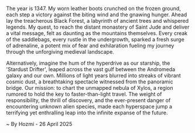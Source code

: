 
The year is 1347.  My worn leather boots crunched on the frozen ground, each step a victory against the biting wind and the gnawing hunger.  Ahead lay the treacherous Black Forest, a labyrinth of ancient trees and whispered legends.  My quest, to reach the distant monastery of Saint Jude and deliver a vital message, felt as daunting as the mountains themselves. Every creak of the saddlebags, every rustle in the undergrowth, sparked a fresh surge of adrenaline, a potent mix of fear and exhilaration fueling my journey through the unforgiving medieval landscape.

Alternatively, imagine the hum of the hyperdrive as our starship, the 'Stardust Drifter', leaped across the vast gulf between the Andromeda galaxy and our own.  Millions of light years blurred into streaks of vibrant cosmic dust, a breathtaking spectacle witnessed from the panoramic bridge. Our mission: to chart the unmapped nebula of Xylos, a region rumored to hold the key to faster-than-light travel.  The weight of responsibility, the thrill of discovery, and the ever-present danger of encountering unknown alien species, made each hyperspace jump a terrifying yet enthralling leap into the infinite expanse of the future.

~ By Hozmi - 26 April 2025
